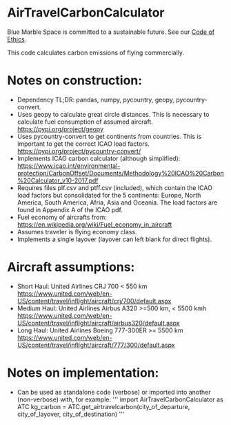 # AirTravelCarbonCalculator
Blue Marble Space is committed to a sustainable future. See our [Code of Ethics](https://www.bluemarblespace.org/ethics.html).

This code calculates carbon emissions of flying commercially.

# Notes on construction:
- Dependency TL;DR: pandas, numpy, pycountry, geopy, pycountry-convert.
- Uses geopy to calculate great circle distances. This is necessary to calculate fuel consumption of assumed aircraft.
  https://pypi.org/project/geopy
- Uses pycountry-convert to get continents from countries. This is important to get the correct ICAO load factors.
  https://pypi.org/project/pycountry-convert/
- Implements ICAO carbon calculator (although simplified):
  https://www.icao.int/environmental-protection/CarbonOffset/Documents/Methodology%20ICAO%20Carbon%20Calculator_v10-2017.pdf
- Requires files plf.csv and ptff.csv (included), which contain the ICAO load factors but consolidated for the 5 continents: Europe, 
  North  America, South America, Afria, Asia and Oceania. The load factors are found in Appendix A of the ICAO pdf.
- Fuel economy of aircrafts from: https://en.wikipedia.org/wiki/Fuel_economy_in_aircraft
- Assumes traveler is flying economy class.
- Implements a single layover (layover can left blank for direct flights).
  
 # Aircraft assumptions:
 - Short Haul:  United Airlines CRJ 700          < 550  km
   https://www.united.com/web/en-US/content/travel/inflight/aircraft/crj/700/default.aspx
 - Medium Haul: United Airlines Airbus A320      >=500 km, < 5500 kmh
   https://www.united.com/web/en-US/content/travel/inflight/aircraft/airbus320/default.aspx
 - Long Haul:   United Airlines Boeing 777-300ER >= 5500 km
   https://www.united.com/web/en-US/content/travel/inflight/aircraft/777/300/default.aspx

  # Notes on implementation:
 - Can be used as standalone code (verbose) or imported into another (non-verbose) with, for example: 
   '''
   import AirTravelCarbonCalculator as ATC
   kg_carbon = ATC.get_airtravelcarbon(city_of_departure, city_of_layover, city_of_destination)
   '''
   
